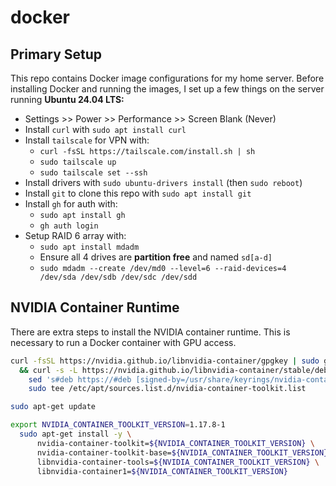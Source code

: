 # docker

## Primary Setup

This repo contains Docker image configurations for my home server.
Before installing Docker and running the images, I set up a few
things on the server running **Ubuntu 24.04 LTS:**

- Settings >> Power >> Performance >> Screen Blank (Never)
- Install `curl` with `sudo apt install curl`
- Install `tailscale` for VPN with:
  - `curl -fsSL https://tailscale.com/install.sh | sh`
  - `sudo tailscale up`
  - `sudo tailscale set --ssh`
- Install drivers with `sudo ubuntu-drivers install` (then `sudo reboot`)
- Install `git` to clone this repo with `sudo apt install git`
- Install `gh` for auth with:
  - `sudo apt install gh`
  - `gh auth login`
- Setup RAID 6 array with:
  - `sudo apt install mdadm`
  - Ensure all 4 drives are **partition free** and named `sd[a-d]`
  - `sudo mdadm --create /dev/md0 --level=6 --raid-devices=4 /dev/sda /dev/sdb /dev/sdc /dev/sdd`

## NVIDIA Container Runtime

There are extra steps to install the NVIDIA container runtime. This
is necessary to run a Docker container with GPU access.

```sh
curl -fsSL https://nvidia.github.io/libnvidia-container/gpgkey | sudo gpg --dearmor -o /usr/share/keyrings/nvidia-container-toolkit-keyring.gpg \
  && curl -s -L https://nvidia.github.io/libnvidia-container/stable/deb/nvidia-container-toolkit.list | \
    sed 's#deb https://#deb [signed-by=/usr/share/keyrings/nvidia-container-toolkit-keyring.gpg] https://#g' | \
    sudo tee /etc/apt/sources.list.d/nvidia-container-toolkit.list

sudo apt-get update

export NVIDIA_CONTAINER_TOOLKIT_VERSION=1.17.8-1
  sudo apt-get install -y \
      nvidia-container-toolkit=${NVIDIA_CONTAINER_TOOLKIT_VERSION} \
      nvidia-container-toolkit-base=${NVIDIA_CONTAINER_TOOLKIT_VERSION} \
      libnvidia-container-tools=${NVIDIA_CONTAINER_TOOLKIT_VERSION} \
      libnvidia-container1=${NVIDIA_CONTAINER_TOOLKIT_VERSION}
```
 
